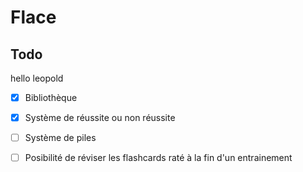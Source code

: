 # Flace
## Todo

hello leopold



- [x] Bibliothèque
- [x] Système de réussite ou non réussite
- [ ] Système de piles
- [ ] Posibilité de réviser les flashcards raté à la fin d'un entrainement
      

